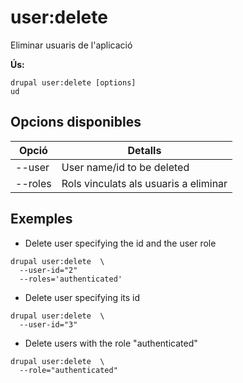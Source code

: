 # user:delete
Eliminar usuaris de l'aplicació

**Ús:**
```
drupal user:delete [options]
ud
```

## Opcions disponibles
Opció | Detalls
-------|-------------
--user | User name/id to be deleted
--roles | Rols vinculats als usuaris a eliminar

## Exemples
* Delete user specifying the id and the user role
```
drupal user:delete  \
  --user-id="2"
  --roles='authenticated'
```
* Delete user specifying its id
```
drupal user:delete  \
  --user-id="3"
```
* Delete users with the role "authenticated"
```
drupal user:delete  \
  --role="authenticated"
```
